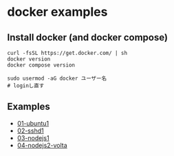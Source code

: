 # docker examples

## Install docker (and docker compose)
```
curl -fsSL https://get.docker.com/ | sh
docker version
docker compose version

sudo usermod -aG docker ユーザー名
# loginし直す
```

## Examples
- [01-ubuntu1](01-ubuntu1/)
- [02-sshd1](02-sshd1/)
- [03-nodejs1](03-nodejs1/)
- [04-nodejs2-volta](04-nodejs2-volta/)
